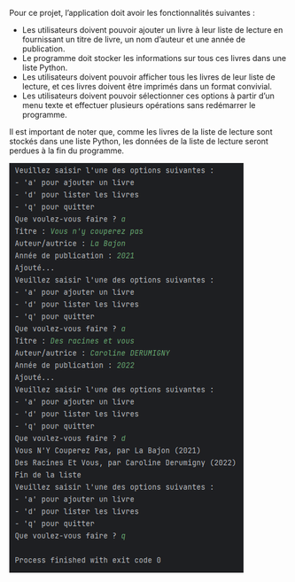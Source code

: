 Pour ce projet, l’application doit avoir les fonctionnalités suivantes :

* Les utilisateurs doivent pouvoir ajouter un livre à leur liste de lecture en fournissant un titre de livre, un nom d’auteur et une année de publication.
* Le programme doit stocker les informations sur tous ces livres dans une liste Python.
* Les utilisateurs doivent pouvoir afficher tous les livres de leur liste de lecture, et ces livres doivent être imprimés dans un format convivial.
* Les utilisateurs doivent pouvoir sélectionner ces options à partir d’un menu texte et effectuer plusieurs opérations sans redémarrer le programme. 

Il est important de noter que, comme les livres de la liste de lecture sont stockés dans une liste Python, les données de la liste de lecture seront perdues à la fin du programme.

![screenshot](../src\screenshots\readinList.png)
